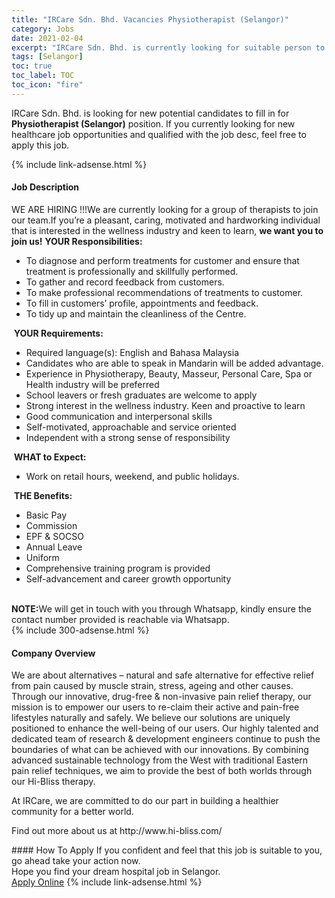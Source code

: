 ```yaml
---
title: "IRCare Sdn. Bhd. Vacancies Physiotherapist (Selangor)" 
category: Jobs 
date: 2021-02-04 
excerpt: "IRCare Sdn. Bhd. is currently looking for suitable person to fill in the Physiotherapist (Selangor) which positioned at Selangor" 
tags: [Selangor] 
toc: true 
toc_label: TOC 
toc_icon: "fire" 
--- 
```


<p>IRCare Sdn. Bhd. is looking for new potential candidates to fill in for <b>Physiotherapist (Selangor)</b> position. If you currently looking for new healthcare job opportunities and qualified with the job desc, feel free to apply this job.
</p>{% include link-adsense.html %} 
<div><div><h4>Job Description</h4></div><div><div><span><div><div>WE ARE HIRING !!!We are currently looking for a group of therapists to join our team.If you&#8217;re a pleasant, caring, motivated and hardworking individual that is interested in the wellness industry and keen to learn, <strong>we want you to join us!</strong>&#160;<strong>YOUR Responsibilities:</strong><ul><li>To diagnose and perform treatments for customer and ensure that treatment is professionally and skillfully performed.</li><li>To gather and record feedback from customers.</li><li>To make professional recommendations of treatments to customer.</li><li>To fill in customers&#8217; profile, appointments and feedback.</li><li>To tidy up and maintain the cleanliness of the Centre.</li></ul>&#160;<strong>YOUR Requirements:</strong><ul><li>Required language(s): English and Bahasa Malaysia</li><li>Candidates who are able to speak in Mandarin will be added advantage.</li><li>Experience in Physiotherapy, Beauty, Masseur, Personal Care, Spa or Health industry will be preferred</li><li>School leavers or fresh graduates are welcome to apply</li><li>Strong interest in the wellness industry. Keen and proactive to learn</li><li>Good communication and interpersonal skills</li><li>Self-motivated, approachable and service oriented</li><li>Independent with a strong sense of responsibility</li></ul>&#160;<strong>WHAT to Expect:</strong><ul><li>Work on retail hours, weekend, and public holidays.</li></ul>&#160;<strong>THE Benefits:</strong><ul><li>Basic Pay</li><li>Commission</li><li>EPF &amp; SOCSO</li><li>Annual Leave</li><li>Uniform</li><li>Comprehensive training program is provided</li><li>Self-advancement and career growth opportunity</li></ul><br><strong>NOTE:</strong>We will get in touch with you through Whatsapp, kindly ensure the contact number provided is reachable via Whatsapp.</div></div></span></div></div></div> 
{% include 300-adsense.html %} 
<div><div><h4>Company Overview</h4></div><div><div><span><div><p>We are about alternatives &#8211; natural and safe alternative for effective relief from pain caused by muscle strain, stress, ageing and other causes. Through our innovative, drug-free &amp; non-invasive pain relief therapy, our mission is to empower our users to re-claim their active and pain-free lifestyles naturally and safely. We believe our solutions are uniquely positioned to enhance the well-being of our users. Our highly talented and dedicated team of research &amp; development engineers continue to push the boundaries of what can be achieved with our innovations. By combining advanced sustainable technology from the West with traditional Eastern pain relief techniques, we aim to provide the best of both worlds through our Hi-Bliss therapy.</p><p>At IRCare, we are committed to do our part in building a healthier community for a better world.</p><p>Find out more about us at http://www.hi-bliss.com/</p></div></span></div></div></div> 
#### How To Apply 
If you confident and feel that this job is suitable to you, go ahead take your action now. <br/> 
Hope you find your dream hospital job in Selangor. <br/> 
<a href="https://www.jobstreet.com.my/en/job/physiotherapist-selangor-4461272?jobId=jobstreet-my-job-4461272&sectionRank=20&token=0~ea7c643e-a9f6-4036-b4ad-9c2c2e6e25d8&fr=SRP%20View%20In%20New%20Ta" class="btn btn--warning" target="_blank" rel="nofollow noopenner">Apply Online</a> 
{% include link-adsense.html %} 